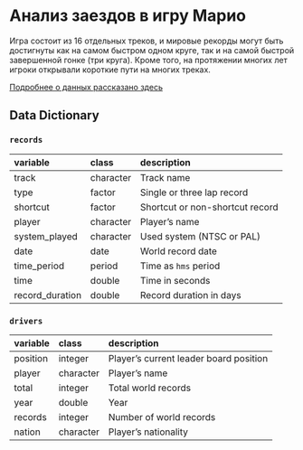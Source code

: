 # Анализ заездов в игру Марио

Игра состоит из 16 отдельных треков, и мировые рекорды могут быть достигнуты как на самом быстром одном круге, так и на самой быстрой завершенной гонке (три круга). Кроме того, на протяжении многих лет игроки открывали короткие пути на многих треках.

[Подробнее о данных рассказано здесь](https://github.com/rfordatascience/tidytuesday/blob/master/data/2021/2021-05-25/readme.md)

## Data Dictionary

### `records`

| variable         | class     | description                     |
|:-----------------|:----------|:--------------------------------|
| track            | character | Track name                      |
| type             | factor    | Single or three lap record      |
| shortcut         | factor    | Shortcut or non-shortcut record |
| player           | character | Player’s name                   |
| system_played   | character | Used system (NTSC or PAL)       |
| date             | date      | World record date               |
| time_period     | period    | Time as `hms` period            |
| time             | double    | Time in seconds                 |
| record_duration | double    | Record duration in days         |

### `drivers`

| variable | class     | description                            |
|:---------|:----------|:---------------------------------------|
| position | integer   | Player’s current leader board position |
| player   | character | Player’s name                          |
| total    | integer   | Total world records                    |
| year     | double    | Year                                   |
| records  | integer   | Number of world records                |
| nation   | character | Player’s nationality                   |